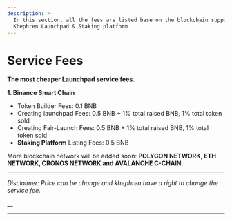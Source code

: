 ```yaml
---
description: >-
  In this section, all the fees are listed base on the blockchain supported by
  Khephren Launchpad & Staking platform
---
```


# Service Fees

**The most cheaper Launchpad service fees.**

**1. Binance Smart Chain**

* Token Builder Fees: 0.1 BNB
* Creating launchpad Fees: 0.5 BNB + 1% total raised BNB, 1% total token sold
* Creating Fair-Launch Fees: 0.5 BNB + 1% total raised BNB, 1% total token sold
* **Staking Platform** Listing Fees: 0.5 BNB



More blockchain network will be added soon: **POLYGON NETWORK, ETH NETWORK, CRONOS NETWORK and AVALANCHE C-CHAIN.**&#x20;

****

_Disclaimer: Price can be change and khephren have a right to change the service fee._

__

****
